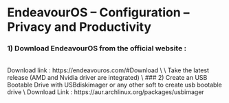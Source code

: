 # EndeavourOS – Configuration – Privacy and Productivity







### 1) Download EndeavourOS from the official website :
<br />
Download link : https://endeavouros.com/#Download
\
\
Take the latest release (AMD and Nvidia driver are integrated)
\
### 2) Create an USB Bootable Drive with USBdiskimager or any other soft to create usb bootable drive
\
Download Link : https://aur.archlinux.org/packages/usbimager
